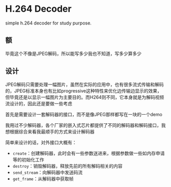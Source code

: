 # H.264 Decoder

simple h.264 decoder for study purpose.

## 额

毕竟这个不像是JPEG解码，所以能写多少我也不知道，写多少算多少

## 设计

JPEG解码只需要处理一幅图片，虽然在实际的应用中，也有很多流式传输和解码的，JPEG标准本身也有比如progressive这种特性来优化边传输边显示的效果，但毕竟还是以显示一幅图片为主要目的。而H264则不同，它本身就是为解码视频流设计的，因此还是要做一些考虑

首先是需要设计一套解码器的接口，而不是像JPEG那样都写在一块的一个demo

我用过不少解码器，各个厂家的嵌入式芯片都提供了不同的解码器和解码接口，我想根据综合来看我最顺手的方式来设计解码器

简单来设计的话，对外接口大概有：

- `create`：创建解码器，此时会有一些参数送进来，根据参数做一些如内存申请等的初始化工作
- `destroy`：销毁解码器，释放先前的所有解码相关的内容
- `send_stream`：向解码器中发送码流
- `get_frame`：从解码器中获取帧